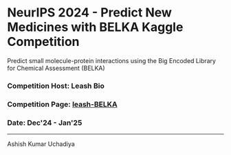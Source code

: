 # NeurIPS 2024 - Predict New Medicines with BELKA Kaggle Competition 
Predict small molecule-protein interactions using the Big Encoded Library for Chemical Assessment (BELKA)

### Competition Host: Leash Bio
### Competition Page: [leash-BELKA](https://www.kaggle.com/competitions/leash-BELKA/overview)
### Date: Dec'24 - Jan'25


---

Ashish Kumar Uchadiya

<!--Code: -->
<!--1. [Waving_Boat.ipynb](https://colab.research.google.com/drive/16-9aN7JJ9bdYdBvpK0EeV6ZbkJq71HMj?usp=sharing)-->
<!--2. [Waving_Boat_Auto.ipynb](https://github.com/akuresonite/IE-506-Machine-Learing-Course-Project/blob/main/Waving_Boat_Auto.ipynb)-->

